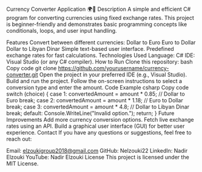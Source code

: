 Currency Converter Application 🌍💱
Description
A simple and efficient C# program for converting currencies using fixed exchange rates. This project is beginner-friendly and demonstrates basic programming concepts like conditionals, loops, and user input handling.

Features
Convert between different currencies:
Dollar to Euro
Euro to Dollar
Dollar to Libyan Dinar
Simple text-based user interface.
Predefined exchange rates for fast calculations.
Technologies Used
Language: C#
IDE: Visual Studio (or any C# compiler).
How to Run
Clone this repository:
bash
Copy code
git clone https://github.com/yourusername/currency-converter.git
Open the project in your preferred IDE (e.g., Visual Studio).
Build and run the project.
Follow the on-screen instructions to select a conversion type and enter the amount.
Code Example
csharp
Copy code
switch (choice)
{
    case 1:
        convertedAmount = amount * 0.85; // Dollar to Euro
        break;
    case 2:
        convertedAmount = amount * 1.18; // Euro to Dollar
        break;
    case 3:
        convertedAmount = amount * 4.8; // Dollar to Libyan Dinar
        break;
    default:
        Console.WriteLine("Invalid option.");
        return;
}
Future Improvements
Add more currency conversion options.
Fetch live exchange rates using an API.
Build a graphical user interface (GUI) for better user experience.
Contact
If you have any questions or suggestions, feel free to reach out:

Email: elzoukigroup2018@gmail.com
GitHub: Nelzouki22
LinkedIn: Nadir Elzouki
YouTube: Nadir Elzouki
License
This project is licensed under the MIT License.


